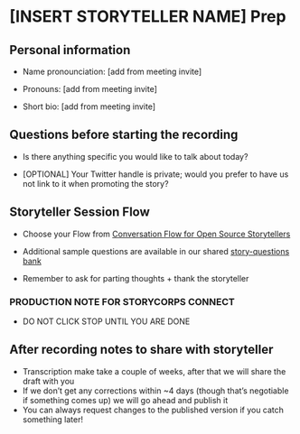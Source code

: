 # [INSERT STORYTELLER NAME] Prep

## Personal information

* Name pronounciation: [add from meeting invite]

* Pronouns: [add from meeting invite]

* Short bio: [add from meeting invite]

## Questions before starting the recording

* Is there anything specific you would like to talk about today?

* [OPTIONAL] Your Twitter handle is private; would you prefer to have us not link to it when promoting the story?

## Storyteller Session Flow

* Choose your Flow from [Conversation Flow for Open Source Storytellers](bit.ly/opensource-storytelling-conversation-flow)

* Additional sample questions are available in our shared [story-questions bank](https://github.com/opensourcestories/story-questions)

* Remember to ask for parting thoughts + thank the storyteller

### PRODUCTION NOTE FOR STORYCORPS CONNECT

* DO NOT CLICK STOP UNTIL YOU ARE DONE

## After recording notes to share with storyteller

* Transcription make take a couple of weeks, after that we will share the draft with you
* If we don’t get any corrections within ~4 days (though that’s negotiable if something comes up) we will go ahead and publish it
* You can always request changes to the published version if you catch something later!
